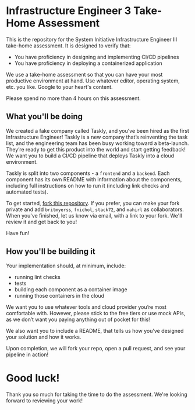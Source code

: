 # Infrastructure Engineer 3 Take-Home Assessment

This is the repository for the System Initiative Infrastructure Engineer III take-home assessment. It is designed to verify that:

* You have proficiency in designing and implementing CI/CD pipelines
* You have proficiency in deploying a containerized application

We use a take-home assessment so that you can have your most productive environment at hand. Use whatever editor, operating system, etc. you like. Google to your heart's content. 

Please spend no more than 4 hours on this assessment. 

## What you'll be doing

We created a fake company called Taskly, and you’ve been hired as the first Infrastructure Engineer! Taskly is a new company that’s reinventing the task list, and the engineering team has been busy working toward a beta-launch. They’re ready to get this product into the world and start getting feedback! We want you to build a CI/CD pipeline that deploys Taskly into a cloud environment.  

Taskly is split into two components - a `frontend` and a `backend`. Each component has its own README with information about the components, including full instructions on how to run it (including link checks and automated tests).

To get started, [fork this repository](https://docs.github.com/en/get-started/quickstart/fork-a-repo). If you prefer, you can make your fork private and add `britmyerss`,
`fnichol`, `stack72`, and `mahirl` as collaborators. When you've finished, let us know
via email, with a link to your fork. We'll review it and get back to you!

Have fun!


## How you'll be building it

Your implementation should, at minimum, include: 

* running lint checks
* tests
* building each component as a container image
* running those containers in the cloud

We want you to use whatever tools and cloud provider you’re most comfortable with. However, please stick to the free tiers or use mock APIs, as we don’t want you paying anything out of pocket for this! 

We also want you to include a README, that tells us how you’ve designed your solution and how it works. 

Upon completion, we will fork your repo, open a pull request, and see your pipeline in action! 


# Good luck!

Thank you so much for taking the time to do the assessment. We're looking forward
to reviewing your work!
